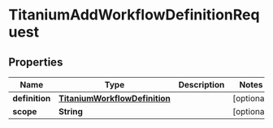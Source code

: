 

# TitaniumAddWorkflowDefinitionRequest


## Properties

| Name | Type | Description | Notes |
|------------ | ------------- | ------------- | -------------|
|**definition** | [**TitaniumWorkflowDefinition**](TitaniumWorkflowDefinition.md) |  |  [optional] |
|**scope** | **String** |  |  [optional] |



